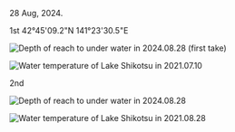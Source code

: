 28 Aug, 2024.  

1st 42°45'09.2"N 141°23'30.5"E

<img src="https://github.com/siaflab/Deep_Water_Data_Logging_At_Lake_Shikotu/blob/main/Log_Data/20240828/Depth(m)_20240828_01.png" alt="
Depth of reach to under water in 2024.08.28 (first take)" title="Depth of reach to under water in 2024.08.28(first take)">  

<img src="https://github.com/siaflab/Deep_Water_Data_Logging_At_Lake_Shikotu/blob/main/Log_Data/20240828/Temperature(deg%20C)_20240828_01.png" alt="
Water temperature of Lake Shikotsu in 2021.07.10" title="Water temperature of Lake Shikotsu in 2024.08.28">  


2nd

<img src="https://github.com/siaflab/Deep_Water_Data_Logging_At_Lake_Shikotu/blob/main/Log_Data/20240828/Depth(m)_20240828_02.png" alt="
Depth of reach to under water in 2024.08.28" title="Depth of reach to under water in 2024.08.28(Second take)">  

<img src="https://github.com/siaflab/Deep_Water_Data_Logging_At_Lake_Shikotu/blob/main/Log_Data/20240828/Temperature(deg%20C)_20240828_02.png" alt="
Water temperature of Lake Shikotsu in 2021.08.28" title="Water temperature of Lake Shikotsu in 2024.08.28">  

